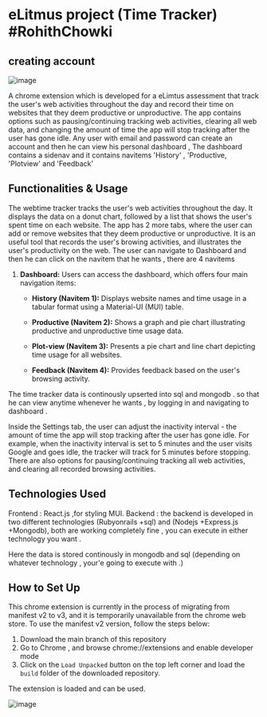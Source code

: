 # eLitmus project (Time Tracker) #RohithChowki

## creating account

![image](https://github.com/Rohithchowk/eLitmusprojectfinal/blob/main/screenshots/Screenshot%20(308).png?raw=true)

A chrome extension which is developed for a eLimtus assessment that track the user's web activities throughout the day and record their time on websites that they deem productive or unproductive. The app contains options such as pausing/continuing tracking web activities, clearing all web data, and changing the amount of time the app will stop tracking after the user has gone idle.
Any user with email and password can create an account and then he can view his personal dashboard , The dashboard contains a sidenav and it contains navitems 'History' , 'Productive, 'Plotview' and 'Feedback'

## Functionalities & Usage

The webtime tracker tracks the user's web activities throughout the day. It displays the data on a donut chart, followed by a list that shows the user's spent time on each website. The app has 2 more tabs, where the user can add or remove websites that they deem productive or unproductive. It is an useful tool that records the user's browing activities, and illustrates the user's productivity on the web. The user can navigate to Dashboard and then he can click on the navitem that he wants , there are 4 navitems 





1. **Dashboard:** Users can access the dashboard, which offers four main navigation items:

    - **History (Navitem 1):** Displays website names and time usage in a tabular format using a Material-UI (MUI) table.
    
    - **Productive (Navitem 2):** Shows a graph and pie chart illustrating productive and unproductive time usage data.
    
    - **Plot-view (Navitem 3):** Presents a pie chart and line chart depicting time usage for all websites.
    
    - **Feedback (Navitem 4):** Provides feedback based on the user's browsing activity.



The time tracker data is continously upserted into sql and mongodb . so that he can view anytime whenever he wants , by logging in and navigating to dashboard .

Inside the Settings tab, the user can adjust the inactivity interval - the amount of time the app will stop tracking after the user has gone idle. For example, when the inactivity interval is set to 5 minutes and the user visits Google and goes idle, the tracker will track for 5 minutes before stopping. There are also options for pausing/continuing tracking all web activities, and clearing all recorded browsing activities.


## Technologies Used
Frontend : React.js ,for styling MUI.
Backend : the backend is developed in two different technologies (Rubyonrails +sql) and  (Nodejs +Express.js +Mongodb), both are working completely fine , you can execute in either technology you want . 

Here the data is stored continously in mongodb and sql (depending on  whatever technology , your'e going to execute with .)
          
## How to Set Up

This chrome extension is currently in the process of migrating from manifest v2 to v3, and it is temporarily unavailable from the chrome web store. To use the manifest v2 version, follow the steps below:

1. Download the main branch of this repository
2. Go to Chrome , and browse chrome://extensions and enable developer mode 
3. Click on the ```Load Unpacked``` button on the top left corner and load the ```build``` folder of the downloaded repository.

The extension is loaded and can be used.

![image](https://github.com/JasonChen1203/auto-productivity-tracker/blob/main/public/demo_01.png?raw=true)

